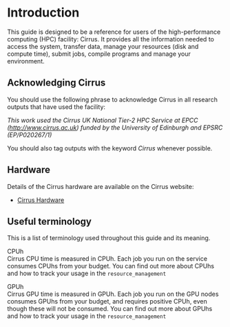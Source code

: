 # Introduction

This guide is designed to be a reference for users of the
high-performance computing (HPC) facility: Cirrus. It provides all the
information needed to access the system, transfer data, manage your
resources (disk and compute time), submit jobs, compile programs and
manage your environment.

## Acknowledging Cirrus

You should use the following phrase to acknowledge Cirrus in all
research outputs that have used the facility:

*This work used the Cirrus UK National Tier-2 HPC Service at EPCC
(http://www.cirrus.ac.uk) funded by the University of Edinburgh and
EPSRC (EP/P020267/1)*

You should also tag outputs with the keyword *Cirrus* whenever possible.

## Hardware

Details of the Cirrus hardware are available on the Cirrus website:

- [Cirrus Hardware](http://www.cirrus.ac.uk/about/hardware.html)

## Useful terminology

This is a list of terminology used throughout this guide and its
meaning.

CPUh  
Cirrus CPU time is measured in CPUh. Each job you run on the service
consumes CPUhs from your budget. You can find out more about CPUhs and
how to track your usage in the `resource_management`

GPUh  
Cirrus GPU time is measured in GPUh. Each job you run on the GPU nodes
consumes GPUhs from your budget, and requires positive CPUh, even though
these will not be consumed. You can find out more about GPUhs and how to
track your usage in the `resource_management`
